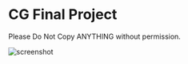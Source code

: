 # CG Final Project
Please Do Not Copy ANYTHING without permission.


![screenshot](https://github.com/GesusMist/CG/assets/119684095/f044c6c2-f7b7-42fc-92d4-27f9a7bdd1e7)
